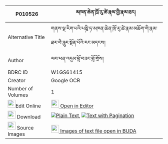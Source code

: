 |P010526|མཁན་ཆེན་ཁྲོ་རུ་ཚེ་རྣམ་གྱི་རྣམ་ཐར། 
| --- | --- 
|Alternative Title |གནས་ལྔ་རིག་པའི་པཎྜི་ཏ་མཁན་ཆེན་ཁྲོ་རུ་ཚེ་རྣམ་མཆོག་གི་རྣམ་ཐར་བཻ་ཌཱུར་སྔོན་པོའི་རང་མདངས།
|Author| ལབ་ཕན་འདུམ་བློ་བཟང་བློ་གྲོས།
|BDRC ID | W1GS61415
|Creator | Google OCR
|Number of Volumes| 1
|<img width="25" src="https://img.icons8.com/color/25/000000/edit-property.png">Edit Online| [<img width="25" src="https://avatars.githubusercontent.com/u/45091458?s=200&v=4"> Open in Editor](http://editor.openpecha.org/P010526)
|<img width="25" src="https://img.icons8.com/fluent/48/000000/download-2.png"/>  Download | [![](https://img.icons8.com/color/20/000000/txt.png)Plain Text](https://github.com/Openpecha/P010526/releases/download/v1/khenchen_tro_ru_tse_nam_gyi_na_plain_P010526.zip), [![](https://img.icons8.com/color/20/000000/txt.png)Text with Pagination](https://github.com/Openpecha/P010526/releases/download/v1/khenchen_tro_ru_tse_nam_gyi_na_pages_P010526.zip)
|<img width="25" src="https://img.icons8.com/plasticine/100/000000/pictures-folder.png"/>  Source Images | [<img width="25" src="https://library.bdrc.io/icons/BUDA-small.svg"> Images of text file open in BUDA](https://library.bdrc.io/show/bdr:W1GS61415)